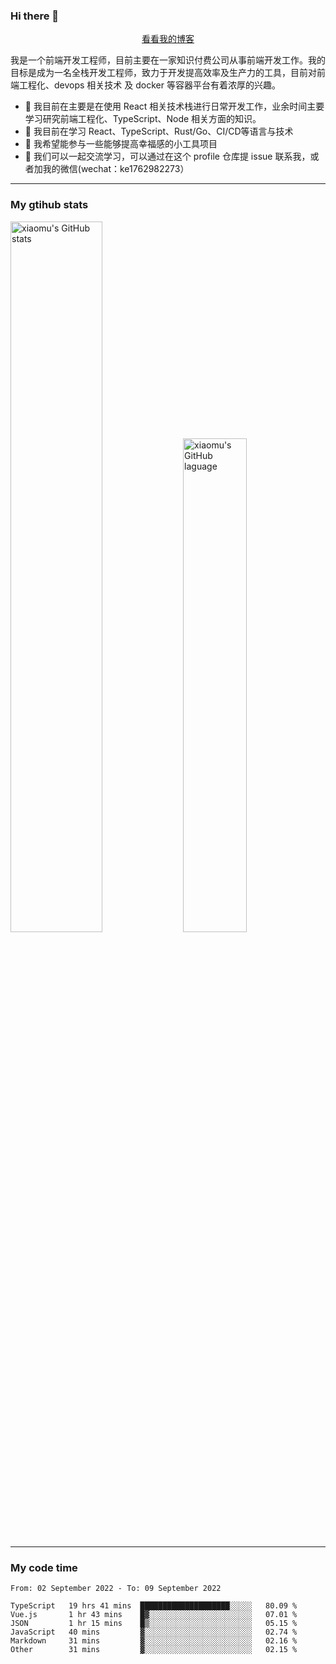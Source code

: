 ### Hi there 👋

<p align="center">
  <a href="https://blog.realjacket.site/">看看我的博客</a>
</p>

我是一个前端开发工程师，目前主要在一家知识付费公司从事前端开发工作。我的目标是成为一名全栈开发工程师，致力于开发提高效率及生产力的工具，目前对前端工程化、devops 相关技术 及 docker 等容器平台有着浓厚的兴趣。

- 🔭 我目前在主要是在使用 React 相关技术栈进行日常开发工作，业余时间主要学习研究前端工程化、TypeScript、Node 相关方面的知识。
- 🌱 我目前在学习 React、TypeScript、Rust/Go、CI/CD等语言与技术
- 👯 我希望能参与一些能够提高幸福感的小工具项目
- 💬 我们可以一起交流学习，可以通过在这个 profile 仓库提 issue 联系我，或者加我的微信(wechat：ke1762982273）

***

### My gtihub stats

<a><img src="https://github-readme-stats.vercel.app/api?username=real-jacket" title="xiaomu's GitHub stats" alt="xiaomu's GitHub stats" style="width:54%;"/></a>
<a><img src="https://github-readme-stats.vercel.app/api/top-langs/?username=real-jacket&layout=compact" title="xiaomu's GitHub laguage" alt="xiaomu's GitHub laguage" style="width:45%;"/><a/>

***

### My code time

<!--START_SECTION:waka-->

```text
From: 02 September 2022 - To: 09 September 2022

TypeScript   19 hrs 41 mins  ████████████████████░░░░░   80.09 %
Vue.js       1 hr 43 mins    █▓░░░░░░░░░░░░░░░░░░░░░░░   07.01 %
JSON         1 hr 15 mins    █▒░░░░░░░░░░░░░░░░░░░░░░░   05.15 %
JavaScript   40 mins         ▓░░░░░░░░░░░░░░░░░░░░░░░░   02.74 %
Markdown     31 mins         ▓░░░░░░░░░░░░░░░░░░░░░░░░   02.16 %
Other        31 mins         ▓░░░░░░░░░░░░░░░░░░░░░░░░   02.15 %
```

<!--END_SECTION:waka-->
